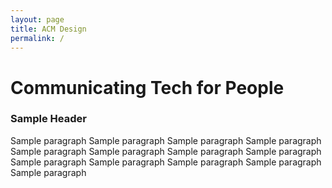 ```yaml
---
layout: page
title: ACM Design
permalink: /
---
```

<h1>Communicating Tech for People</h1>
<h3>Sample Header</h3>
<p>Sample paragraph Sample paragraph Sample paragraph Sample paragraph Sample paragraph Sample paragraph Sample paragraph Sample paragraph Sample paragraph Sample paragraph Sample paragraph Sample paragraph Sample paragraph</p>
